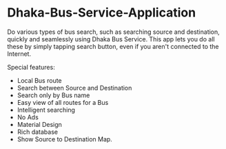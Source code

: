 # Dhaka-Bus-Service-Application

Do various types of bus search, such as searching source and destination, quickly and seamlessly using Dhaka Bus Service. This app lets you do all these by simply tapping search button, even if you aren't connected to the Internet.

Special features:
* Local Bus route
* Search between Source and Destination
* Search only by Bus name
* Easy view of all routes for a Bus
* Intelligent searching
* No Ads
* Material Design
* Rich database
* Show Source to Destination Map.
